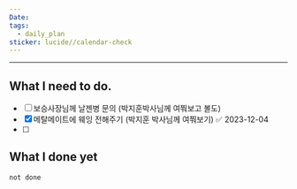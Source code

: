 ```yaml
---
Date: 
tags:
  - daily_plan
sticker: lucide//calendar-check
---
```

---
## What I need to do.

- [ ] 보승사장님께 날젠병 문의 (박지훈박사님께 여쭤보고 볼도)
- [x] 메탈메이트에 웨잉 전해주기 (박지훈 박사님께 여쭤보기) ✅ 2023-12-04
- [ ] 



## What I done yet
```tasks
not done
```
